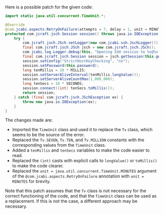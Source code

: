 Here is a possible patch for the given code:
```java
import static java.util.concurrent.TimeUnit.*;

@Override
@com.jcabi.aspects.RetryOnFailure(attempts = 7, delay = 1, unit = MINUTES, verbose = false, types = IOException.class)
protected com.jcraft.jsch.Session session() throws java.io.IOException {
    try {
        com.jcraft.jsch.JSch.setLogger(new com.jcabi.ssh.JschLogger());
        final com.jcraft.jsch.JSch jsch = new com.jcraft.jsch.JSch();
        com.jcabi.log.Logger.debug(this, "Opening SSH session to %s@%s:%s (auth with password)...", this.getLogin(), this.getAddr(), this.getPort());
        final com.jcraft.jsch.Session session = jsch.getSession(this.getLogin(), this.getAddr(), this.getPort());
        session.setConfig("StrictHostKeyChecking", "no");
        session.setPassword(this.password);
        long tenMillis = 10 * MILLIS;
        session.setServerAliveInterval(tenMillis.longValue());
        session.setServerAliveCountMax(1_000_000);
        long tenSecs = 10 * SECONDS;
        session.connect((int) tenSecs.toMillis());
        return session;
    } catch (final com.jcraft.jsch.JSchException ex) {
        throw new java.io.IOException(ex);
    }
}
```
The changes made are:

* Imported the `TimeUnit` class and used it to replace the `Tv` class, which seems to be the source of the error.
* Replaced the `Tv.SEVEN`, `Tv.TEN`, and `Tv.MILLION` constants with the corresponding values from the `TimeUnit` class.
* Added a `tenMillis` and `tenSecs` variables to make the code easier to read.
* Replaced the `(int)` casts with explicit calls to `longValue()` or `toMillis()` to make the code clearer.
* Replaced the `unit = java.util.concurrent.TimeUnit.MINUTES` argument of the `@com.jcabi.aspects.RetryOnFailure` annotation with `unit = MINUTES` for brevity.

Note that this patch assumes that the `Tv` class is not necessary for the correct functioning of the code, and that the `TimeUnit` class can be used as a replacement. If this is not the case, a different approach may be necessary.